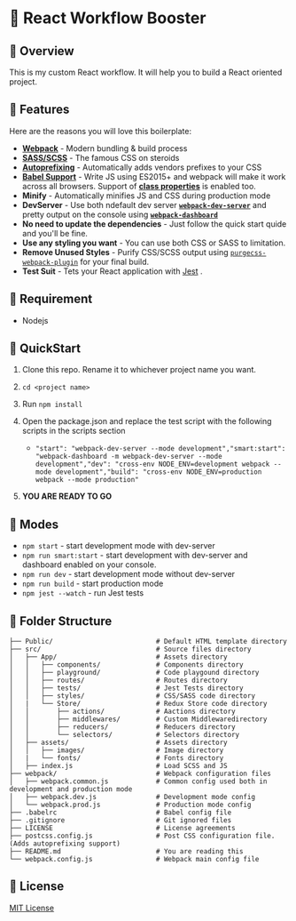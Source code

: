 # :rocket: React Workflow Booster

## :balloon: Overview

This is my custom React workflow. It will help you to build a React oriented project.

## :mega: Features

Here are the reasons you will love this boilerplate:

- **[Webpack](https://webpack.js.org/)** - Modern bundling & build process
- **[SASS/SCSS](https://sass-lang.com/)** - The famous CSS on steroids
- **[Autoprefixing](https://autoprefixer.github.io/)** - Automatically adds vendors prefixes to your CSS
- **[Babel Support](https://babeljs.io/)** - Write JS using ES2015+ and webpack will make it work across all browsers. Support of **[class properties](https://babeljs.io/docs/en/babel-plugin-proposal-class-properties)** is enabled too.
- **Minify** - Automatically minifies JS and CSS during production mode
- **DevServer** - Use both ndefault dev server **[`webpack-dev-server`](https://webpack.js.org/configuration/dev-server/)** and pretty output on the console using **[`webpack-dashboard`](https://www.npmjs.com/package/webpack-dashboard)**
- **No need to update the dependencies** - Just follow the quick start quide and you'll be fine.
- **Use any styling you want** - You can use both CSS or SASS to limitation.
- **Remove Unused Styles** - Purify CSS/SCSS output using [`purgecss-webpack-plugin`](https://purgecss.com/plugins/webpack.html#installation) for your final build.
- **Test Suit** - Tets your React application with [Jest](https://jestjs.io/) .

## :anger: Requirement

- Nodejs

## :scroll: QuickStart

1. Clone this repo. Rename it to whichever project name you want.
2. `cd <project name>`
3. Run `npm install`
4. Open the package.json and replace the test script with the following scripts in the scripts section

   - `"start": "webpack-dev-server --mode development","smart:start": "webpack-dashboard -m webpack-dev-server --mode development","dev": "cross-env NODE_ENV=development webpack --mode development","build": "cross-env NODE_ENV=production webpack --mode production"`

5. **YOU ARE READY TO GO**

## :volcano: Modes

- `npm start` - start development mode with dev-server
- `npm run smart:start` - start development with dev-server and dashboard enabled on your console.
- `npm run dev` - start development mode without dev-server
- `npm run build` - start production mode
- `npm jest --watch` - run Jest tests

## :orange_book: Folder Structure

    ├── Public/                          # Default HTML template directory
    ├── src/                             # Source files directory
    │   ├── App/                         # Assets directory
    │   │   ├── components/              # Components directory
    │   │   ├── playground/              # Code playgound directory
    │   │   ├── routes/                  # Routes directory
    │   │   ├── tests/                   # Jest Tests directory
    │   │   ├── styles/                  # CSS/SASS code directory
    │   |   └── Store/                   # Redux Store code directory
    │   │       ├── actions/             # Aactions directory
    │   │       ├── middlewares/         # Custom Middlewaredirectory
    │   │       ├── reducers/            # Reducers directory
    │   │       └── selectors/           # Selectors directory
    │   ├── assets/                      # Assets directory
    │   │   ├── images/                  # Image directory
    │   |   └── fonts/                   # Fonts directory
    │   ├── index.js                     # Load SCSS and JS
    ├── webpack/                         # Webpack configuration files
    │   ├── webpack.common.js            # Common config used both in development and production mode
    │   ├── webpack.dev.js               # Development mode config
    │   └── webpack.prod.js              # Production mode config
    ├── .babelrc                         # Babel config file
    ├── .gitignore                       # Git ignored files
    ├── LICENSE                          # License agreements
    ├── postcss.config.js                # Post CSS configuration file. (Adds autoprefixing support)
    ├── README.md                        # You are reading this
    └── webpack.config.js                # Webpack main config file

## :triangular_flag_on_post: License

[MIT License](https://choosealicense.com/licenses/mit/)
